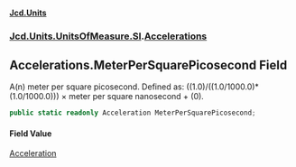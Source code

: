 #### [Jcd.Units](index.md 'index')
### [Jcd.Units.UnitsOfMeasure.SI](Jcd.Units.UnitsOfMeasure.SI.md 'Jcd.Units.UnitsOfMeasure.SI').[Accelerations](Accelerations.md 'Jcd.Units.UnitsOfMeasure.SI.Accelerations')

## Accelerations.MeterPerSquarePicosecond Field

A(n) meter per square picosecond. Defined as: ((1.0)/((1.0/1000.0)*(1.0/1000.0))) × meter per square nanosecond + (0).

```csharp
public static readonly Acceleration MeterPerSquarePicosecond;
```

#### Field Value
[Acceleration](Acceleration.md 'Jcd.Units.UnitTypes.Acceleration')
